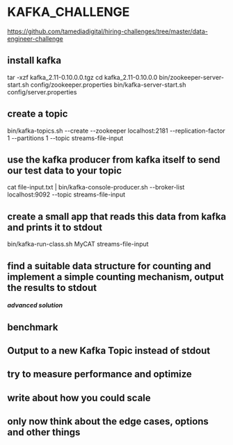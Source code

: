 # KAFKA_CHALLENGE 

https://github.com/tamediadigital/hiring-challenges/tree/master/data-engineer-challenge


## install kafka 

tar -xzf kafka_2.11-0.10.0.0.tgz
cd kafka_2.11-0.10.0.0 
bin/zookeeper-server-start.sh config/zookeeper.properties
bin/kafka-server-start.sh config/server.properties

## create a topic

bin/kafka-topics.sh --create --zookeeper localhost:2181 --replication-factor 1 --partitions 1 --topic streams-file-input

## use the kafka producer from kafka itself to send our test data to your topic

cat file-input.txt | bin/kafka-console-producer.sh --broker-list localhost:9092 --topic streams-file-input

## create a small app that reads this data from kafka and prints it to stdout

bin/kafka-run-class.sh MyCAT streams-file-input

## find a suitable data structure for counting and implement a simple counting mechanism, output the results to stdout 

##### advanced solution

## benchmark

## Output to a new Kafka Topic instead of stdout

## try to measure performance and optimize

## write about how you could scale

## only now think about the edge cases, options and other things


